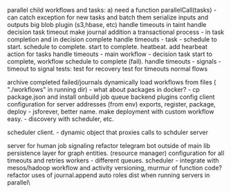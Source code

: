 parallel child workflows and tasks:
	a) need a function parallelCall(tasks) - can catch exception for new tasks and batch them
serialize inputs and outputs
big blob plugin (s3,hbase, etc)
handle timeouts in taint
handle decision task timeout
make journal addition a transactional process - in task completion and in decision complete
handle timeouts - task - schedule to start. schedule to complete. start to complete. heatbeat.
add hearbeat action for tasks
handle timeouts - main workflow - decision task start to complete, workflow schedule to complete (fail).
handle timeouts - signals - timeout to signal
tests:
	test for recovery
	test for timeouts
	normal flows	

archive completed failed/journals
dynamically load workflows from files ( "./workflows" in running dir) - what about packages in docker? - cp package.json and install onbuild
job queue backend plugins
config
	client configuration for server addresses (from env)
exports, register, package, deploy - jsforever, better name.
make deployment with custom workflow easy. - discovery with scheduler, etc.


scheduler client. - dynamic object that proxies calls to schduler server


server for human job signaling
refactor telegram bot outside of main lib
persistence layer for graph entities. (resource manager)
configuration for all timeouts and retries
workers - different queues.
scheduler - integrate with mesos/hadoop
workflow and activity versioning, murmur of function code? 
refactor uses of journal.append
auto roles dist when running servers in parallel\
